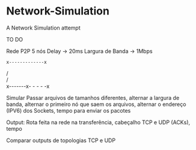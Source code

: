 # Network-Simulation
A Network Simulation attempt

TO DO

Rede P2P
5 nós
Delay -> 20ms
Largura de Banda -> 1Mbps

    x-------------x
  /   \
 /     \
x-------x- - - - -x

Simular
Passar arquivos de tamanhos diferentes, alternar a largura de banda, alternar o primeiro nó que saem os arquivos, alternar o endereço (IPV6) dos Sockets, tempo para enviar os pacotes

Output:
Rota feita na rede na transferência, cabeçalho TCP e UDP (ACKs), tempo

Comparar outputs de topologias TCP e UDP
